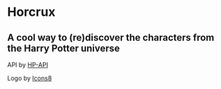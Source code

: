 # Horcrux
## A cool way to (re)discover the characters from the Harry Potter universe

API by [HP-API](https://hp-api.herokuapp.com/)

Logo by [Icons8](https://icones8.fr/)
